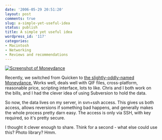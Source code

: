 ```yaml
---
date: '2006-05-29 20:51:20'
layout: post
comments: true
slug: a-simple-yet-useful-idea
status: publish
title: A simple yet useful idea
wordpress_id: '117'
categories:
- Macintosh
- Networking
- Reviews and recommendations
---
```


[![Screenshot of Moneydance](http://moneydance.com/images/screenshots/mac/small_graph_query.gif)](http://moneydance.com/)

Recently, we switched from Quicken to [the slightly-oddly-named Moneydance.](http://moneydance.com/) Works well, deals well with QIF files, cross-platform, reasonable price, scripting interface, lots to like. Chris and I both work on the bills, and I had the clever idea of using Subversion to hold the data.

So now, the data lives on my server, in svn+ssh access. This gives us both access, allows reversions if something bad happens, and generally makes the whole process pretty darn easy. The access is only via SSH, with key required, so it's pretty secure. 

I thought it clever enough to share. Think for a second - what else could use this? Photo library? Hmm.
